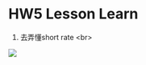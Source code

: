 # HW5 Lesson Learn

1. 去弄懂short rate <br\>
<img src="https://render.githubusercontent.com/render/math?math=e^{i \pi} = -1">

